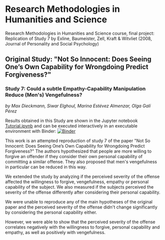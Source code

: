# Research Methodologies in Humanities and Science
Research Methodologies in Humanities and Science course, final project: Replication of Study 7 by Exline, Baumeister, Zell, Kraft &amp; Witvliet (2008, Journal of Personality and Social Psychology)

## Original Study: "Not So Innocent: Does Seeing One’s Own Capability for Wrongdoing Predict Forgiveness?"
### Study 7: Could a subtle Empathy-Capability Manipulation Reduce (Men's) Vengefulness?
*by Max Dieckmann, Siwar Elghoul, Marina Estévez Almenzar, Olga Galí Pérez*

Results obtained in this Study are shown in the Jupyter notebook [Tutorial.ipynb](https://github.com/ealmenzar/RMHS/blob/master/Tutorial.ipynb) and can be executed interactively in an executable environment with Binder: [![Binder](https://mybinder.org/badge_logo.svg)](https://mybinder.org/v2/gh/ealmenzar/RMHS/master?filepath=Tutorial.ipynb)

This work is an attempted reproduction of study 7 of the paper "Not So Innocent:  Does Seeing One’s Own Capability for Wrongdoing Predict Forgiveness?" The authors hypothesized that people are more willing to forgive an offender if they consider their own personal capability of committing a similar offense. They also proposed that men's vengefulness in particular can be reduced in this way.

We extended the study by analyzing if the perceived severity of the offense affected the willingness to forgive, vengefulness, empathy or personal capability of the subject.
We also measured if the subjects perceived the severity of the offense differently after considering their personal capability.

We were unable to reproduce any of the main hypotheses of the original paper and the perceived severity of the offense didn't change significantly by considering the personal capability either.

However, we were able to show that the perceived severity of the offense correlates negatively with the willingness to forgive, personal capability and empathy, as well as positively with vengefulness.

